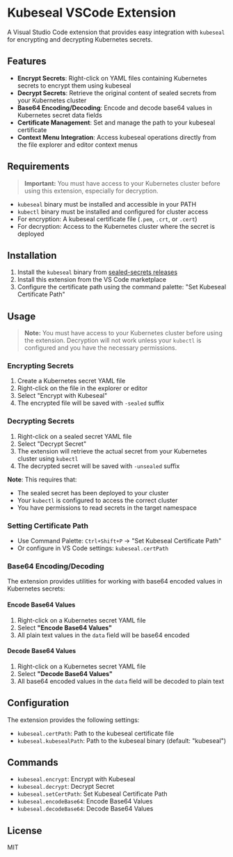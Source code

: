 # Kubeseal VSCode Extension

A Visual Studio Code extension that provides easy integration with `kubeseal` for encrypting and decrypting Kubernetes secrets.

## Features

- **Encrypt Secrets**: Right-click on YAML files containing Kubernetes secrets to encrypt them using kubeseal
- **Decrypt Secrets**: Retrieve the original content of sealed secrets from your Kubernetes cluster
- **Base64 Encoding/Decoding**: Encode and decode base64 values in Kubernetes secret data fields
- **Certificate Management**: Set and manage the path to your kubeseal certificate
- **Context Menu Integration**: Access kubeseal operations directly from the file explorer and editor context menus

## Requirements

> **Important:** You must have access to your Kubernetes cluster before using this extension, especially for decryption.

- `kubeseal` binary must be installed and accessible in your PATH
- `kubectl` binary must be installed and configured for cluster access
- For encryption: A kubeseal certificate file (`.pem`, `.crt`, or `.cert`)
- For decryption: Access to the Kubernetes cluster where the secret is deployed

## Installation

1. Install the `kubeseal` binary from [sealed-secrets releases](https://github.com/bitnami-labs/sealed-secrets/releases)
2. Install this extension from the VS Code marketplace
3. Configure the certificate path using the command palette: "Set Kubeseal Certificate Path"

## Usage

> **Note:** You must have access to your Kubernetes cluster before using the extension. Decryption will not work unless your `kubectl` is configured and you have the necessary permissions.

### Encrypting Secrets

1. Create a Kubernetes secret YAML file
2. Right-click on the file in the explorer or editor
3. Select "Encrypt with Kubeseal"
4. The encrypted file will be saved with `-sealed` suffix

### Decrypting Secrets

1. Right-click on a sealed secret YAML file
2. Select "Decrypt Secret"
3. The extension will retrieve the actual secret from your Kubernetes cluster using `kubectl`
4. The decrypted secret will be saved with `-unsealed` suffix

**Note**: This requires that:

- The sealed secret has been deployed to your cluster
- Your `kubectl` is configured to access the correct cluster
- You have permissions to read secrets in the target namespace

### Setting Certificate Path

- Use Command Palette: `Ctrl+Shift+P` → "Set Kubeseal Certificate Path"
- Or configure in VS Code settings: `kubeseal.certPath`

### Base64 Encoding/Decoding

The extension provides utilities for working with base64 encoded values in Kubernetes secrets:

#### Encode Base64 Values

1. Right-click on a Kubernetes secret YAML file
2. Select **"Encode Base64 Values"**
3. All plain text values in the `data` field will be base64 encoded

#### Decode Base64 Values

1. Right-click on a Kubernetes secret YAML file
2. Select **"Decode Base64 Values"**
3. All base64 encoded values in the `data` field will be decoded to plain text

## Configuration

The extension provides the following settings:

- `kubeseal.certPath`: Path to the kubeseal certificate file
- `kubeseal.kubesealPath`: Path to the kubeseal binary (default: "kubeseal")

## Commands

- `kubeseal.encrypt`: Encrypt with Kubeseal
- `kubeseal.decrypt`: Decrypt Secret
- `kubeseal.setCertPath`: Set Kubeseal Certificate Path
- `kubeseal.encodeBase64`: Encode Base64 Values
- `kubeseal.decodeBase64`: Decode Base64 Values

## License

MIT
